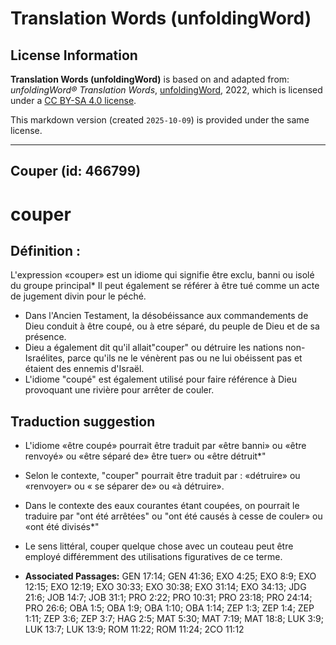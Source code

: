 # Translation Words (unfoldingWord)

## License Information

**Translation Words (unfoldingWord)** is based on and adapted from: _unfoldingWord® Translation Words_, [unfoldingWord](https://unfoldingword.org/utw), 2022, which is licensed under a [CC BY-SA 4.0 license](https://creativecommons.org/licenses/by-sa/4.0/legalcode.en).

This markdown version (created `2025-10-09`) is provided under the same license.



--------------------------------

## Couper (id: 466799)

couper
======

Définition :
------------

L'expression «couper» est un idiome qui signifie être exclu, banni ou isolé du groupe principal\* Il peut également se référer à être tué comme un acte de jugement divin pour le péché.

* Dans l'Ancien Testament, la désobéissance aux commandements de Dieu conduit à être coupé, ou à etre séparé, du peuple de Dieu et de sa présence.
* Dieu a également dit qu'il allait"couper" ou détruire les nations non\-Israélites, parce qu'ils ne le vénèrent pas ou ne lui obéissent pas et étaient des ennemis d'Israël.
* L'idiome "coupé" est également utilisé pour faire référence à Dieu provoquant une rivière pour arrêter de couler.

Traduction suggestion
---------------------

* L'idiome «être coupé» pourrait être traduit par «être banni» ou «être renvoyé» ou «être séparé de» être tuer» ou «être détruit\*"
* Selon le contexte, "couper" pourrait être traduit par : «détruire» ou «renvoyer» ou « se séparer de» ou «à détruire».
* Dans le contexte des eaux courantes étant coupées, on pourrait le traduire par "ont été arrêtées" ou "ont été causés à cesse de couler» ou «ont été divisés\*"
* Le sens littéral, couper quelque chose avec un couteau peut être employé différemment des utilisations figuratives de ce terme.

* **Associated Passages:** GEN 17:14; GEN 41:36; EXO 4:25; EXO 8:9; EXO 12:15; EXO 12:19; EXO 30:33; EXO 30:38; EXO 31:14; EXO 34:13; JDG 21:6; JOB 14:7; JOB 31:1; PRO 2:22; PRO 10:31; PRO 23:18; PRO 24:14; PRO 26:6; OBA 1:5; OBA 1:9; OBA 1:10; OBA 1:14; ZEP 1:3; ZEP 1:4; ZEP 1:11; ZEP 3:6; ZEP 3:7; HAG 2:5; MAT 5:30; MAT 7:19; MAT 18:8; LUK 3:9; LUK 13:7; LUK 13:9; ROM 11:22; ROM 11:24; 2CO 11:12

